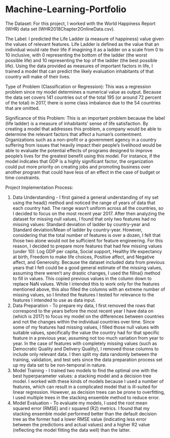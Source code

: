 # Machine-Learning-Portfolio
The Dataset:
For this project, I worked with the World Happiness Report (WHR) data set (WHR2018Chapter2OnlineData.csv). 

The Label:
I predicted the Life Ladder (a measure of happiness) value given the values of relevant features. 
Life Ladder is defined as the value that an individual would rate their life if imagining it as a ladder
on a scale from 0 to 10 inclusive, with 0 representing the bottom of the ladder (the worst possible life) 
and 10 representing the top of the ladder (the best possible life). Using the data provided as measures 
of important factors in life, I trained a model that can predict the likely evaluation inhabitants of 
that country will make of their lives.

Type of Problem (Classification or Regression):
This was a regression problem since my model determines a numerical value as output. 
Because the data set covers 141 countries out of the total 195 (or around 72 percent of the total) in 2017, 
there is some class imbalance due to the 54 countries that are omitted.

Significance of this Problem:
This is an important problem because the label (life ladder) is a measure of inhabitants’ sense of 
life satisfaction. By creating a model that addresses this problem, a company would be able to determine 
the relevant factors that affect a human’s contentment. Organizations such as a non-profit or 
a government agency in a country suffering from issues that heavily impact their people’s livelihood 
would be able to evaluate the potential effects of programs designed to improve people’s lives 
for the greatest benefit using this model. For instance, if the model indicates that GDP is a highly significant
factor, the organization could put more priority on creating jobs and promoting business over another program 
that could have less of an effect in the case of budget or time constraints. 

Project Implementation Process:
1) Data Understanding - I first gained a general understanding of my set using the head() method and noticed the range of years
  of data that each country had. The range wasn’t uniform across all the countries, so I decided to focus
  on the most recent year 2017. After then analyzing the dataset for missing null values, I found that
  only two features had no missing values: Standard deviation of ladder by country-year and
  Standard deviation/Mean of ladder by country-year. However, considering that the total number of features
  is over a dozen, I felt that those two alone would not be sufficient for feature engineering. For this reason,
  I decided to prepare more features that had few missing values (under 10): Log GDP per capita, Social support,
  Healthy life expectancy at birth, Freedom to make life choices, Positive affect, and Negative affect,
  and Generosity. Because the dataset included data from previous years that I felt could be a good general
  estimate of the missing values, assuming there weren’t any drastic changes, I used the fillna() method
  to fill in values. This copied previous values in the column down to replace NaN values.
  While I intended this to work only for the features mentioned above, this also filled the columns
  with an extreme number of missing values, so I limited the features I tested for relevance to the features
  I intended to use as data input.
2) Data Preparation - To prepare my data, I first removed the rows that correspond to the years before
  the most recent year I have data on (which is 2017) to focus my model on the differences between countries
  and not the changes within the individual countries over time. Since some of my features had missing values,
  I filled those null values with suitable values, specifically the value the country had for that specific feature
  in a previous year, assuming not too much variation from year to year. In the case of features with completely
  missing values (such as Democratic Quality and Delivery Quality), I removed those columns to include only
  relevant data. I then split my data randomly between the training, validation, and test sets since
  the data preparation process set up my data set to be non-temporal in nature. 
3) Model Training - I trained two models to find the optimal one with the best hyperparameter values:
   a stacking model and a decision tree model. I worked with these kinds of models because I used
   a number of features, which can result in a complicated model that is ill-suited for linear regression.
   However, as decision trees can be prone to overfitting, I used multiple trees in the stacking ensemble
   method to reduce error.
4) Model Evaluation - To evaluate my models, I used the root mean squared error (RMSE) and r squared (R2)
   metrics. I found that my stacking ensemble model performed better than the default decision tree
   as the former had a lower RMSE value (indicating less error between the predictions and actual values)
   and a higher R2 value (reflecting the model fitting the data well) than the latter. 


